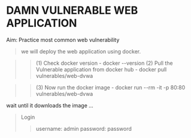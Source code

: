 # DAMN VULNERABLE WEB APPLICATION


Aim: Practice most common web vulnerability

> we will deploy the web application using docker.

>>(1) Check docker version
    - docker --version
>>(2) Pull the Vulnerable application from docker hub
    - docker pull vulnerables/web-dvwa

>>(3) Now run the docker image
    - docker run --rm -it -p 80:80 vulnerables/web-dvwa

wait until it downloads the image ...


> Login
>> username: admin
>> password: password



